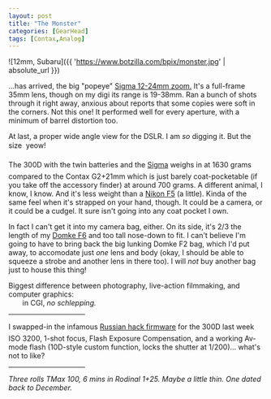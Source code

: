 ```yaml
---
layout: post
title: "The Monster"
categories: [GearHead]
tags: [Contax,Analog]
---
```



![12mm, Subaru]({{ 'https://www.botzilla.com/bpix/monster.jpg' | absolute_url }})


...has arrived, the big "popeye" <a href="http://www.sigmaphoto.com/html/zoom_intro.htm" target="_blank">Sigma 12-24mm zoom.</a> It's a full-frame 35mm lens, though on my digi its range is 19-38mm. Ran a bunch of shots through it right away, anxious about reports that some copies were soft in the corners. Not this one! It performed well for every aperture, with a minimum of barrel distortion too.

At last, a proper wide angle view for the DSLR. I am <i>so</i> digging it. But the size &#151; yeow!

<!--more-->
The 300D with the twin batteries and the <a href="http://194.100.88.243/petteri/pont/Reviews/a_Sigma_12-24_f4.5-5.6/a_Sigma_EX_12-24_f4.5-5.6.html" target="_blank">Sigma</a> weighs in at 1630 grams &#151; compared to the Contax G2+21mm which is just barely coat-pocketable (if you take off the accessory finder) at around 700 grams. A different animal, I know, I know. And it's less weight than a <a href="http://www.nikonians.org/html/resources/nikon_articles/body/f5/f5-3.html" target="_blank">Nikon F5</a> (a little). Kinda of the same feel when it's strapped on your hand, though. It could be a camera, or it could be a cudgel. It sure isn't going into any coat pocket I own.

In fact I can't get it into my camera bag, either. On its side, it's 2/3 the length of my <a href="http://www.saundersphoto.com/html/domkest.htm">Domke F6</a> and too tall nose-down to fit. I can't believe I'm going to have to bring back the big lunking Domke F2 bag, which I'd put away, to accomodate just <i>one</i> lens and body (okay, I should be able to squeeze a strobe and another lens in there too). I will <i>not</i> buy another bag just to house this thing!

Biggest difference between photography, live-action filmmaking, and computer graphics:<br>&nbsp;&nbsp;&nbsp;&nbsp;&nbsp;&nbsp;&nbsp;in CGI, <i>no schlepping.</i>

<hr height=1 width="30%" align="center">

I swapped-in the infamous <a href="http://www.bahneman.com/liem/photos/tricks/digital-rebel-tricks.html" target="_blank">Russian hack firmware</a> for the 300D last week &#150; ISO 3200, 1-shot focus, Flash Exposure Compensation, and a working Av-mode flash (10D-style custom function, locks the shutter at 1/200)... what's not to like?

<hr height=1 width="30%" align="center">

<i>Three rolls TMax 100, 6 mins in Rodinal 1+25. Maybe a little thin. One dated back to December.</i>

